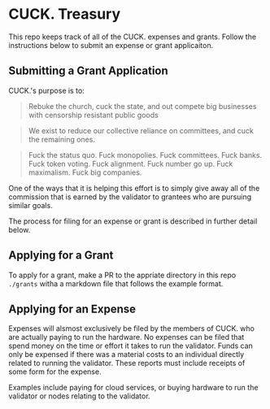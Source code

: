 # CUCK. Treasury
This repo keeps track of all of the CUCK. expenses and grants. Follow the instructions below to submit an expense or grant applicaiton.

## Submitting a Grant Application

CUCK.'s purpose is to:

> Rebuke the church, cuck the state, and out compete big businesses with censorship resistant public goods

> We exist to reduce our collective reliance on committees, and cuck the remaining ones.

> Fuck the status quo.
> Fuck monopolies.
> Fuck committees.
> Fuck banks.
> Fuck token voting.
> Fuck alignment.
> Fuck number go up.
> Fuck maximalism.
> Fuck big companies.

One of the ways that it is helping this effort is to simply give away all of the commission that is earned by the validator to grantees who are pursuing similar goals.

The process for filing for an expense or grant is described in further detail below.

## Applying for a Grant

To apply for a grant, make a PR to the appriate directory  in this repo `./grants` witha a markdown file that follows the example format.

## Applying for an Expense

Expenses will alsmost exclusively be filed by the members of CUCK. who are actually paying to run the hardware. No expenses can be filed that spend money on the time or effort it takes to run the validator. Funds can only be expensed if there was a material costs to an individual directly related to running the validator. These reports must include receipts of some form for the expense.

Examples include paying for cloud services, or buying hardware to run the validator or nodes relating to the validator.
